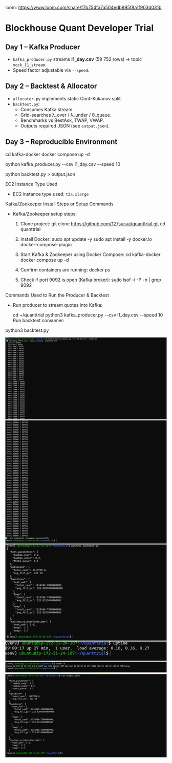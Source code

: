 loom:
https://www.loom.com/share/f7b754fa7a504edb895f8a1f903d031b

# Blockhouse Quant Developer Trial

## Day 1 – Kafka Producer
* `kafka_producer.py` streams **l1_day.csv** (59 752 rows) ⇒ topic `mock_l1_stream`.
* Speed factor adjustable via `--speed`.

## Day 2 – Backtest & Allocator
* `allocator.py` implements static Cont–Kukanov split.
* `backtest.py`:
  * Consumes Kafka stream.
  * Grid-searches λ_over / λ_under / θ_queue.
  * Benchmarks vs BestAsk, TWAP, VWAP.
  * Outputs required JSON (see `output.json`).

## Day 3 – Reproducible Environment


cd kafka-docker
docker compose up -d


python kafka_producer.py --csv l1_day.csv --speed 10

python backtest.py > output.json

EC2 Instance Type Used

- EC2 instance type used: `t3a.xlarge`


Kafka/Zookeeper Install Steps or Setup Commands
- Kafka/Zookeeper setup steps:
  1. Clone project:
      git clone https://github.com/127suisui/quanttrial.git
     cd quanttrial
  

  2. Install Docker:
     sudo apt update -y
     sudo apt install -y docker.io docker-compose-plugin
        

  3. Start Kafka & Zookeeper using Docker Compose:
     cd kafka-docker
     docker compose up -d
   

  4. Confirm containers are running:
    docker ps


  5. Check if port 9092 is open (Kafka broker):
    sudo lsof -i -P -n | grep 9092
  
Commands Used to Run the Producer & Backtest
- Run producer to stream quotes into Kafka:

  cd ~/quanttrial
  python3 kafka_producer.py --csv l1_day.csv --speed 10
Run backtest consumer:

python3 backtest.py


![](screenshots/1.png)
![](screenshots/2.png)
![](screenshots/3.png)
![](screenshots/4.png)
![](screenshots/5.png)
![](screenshots/6.png)










